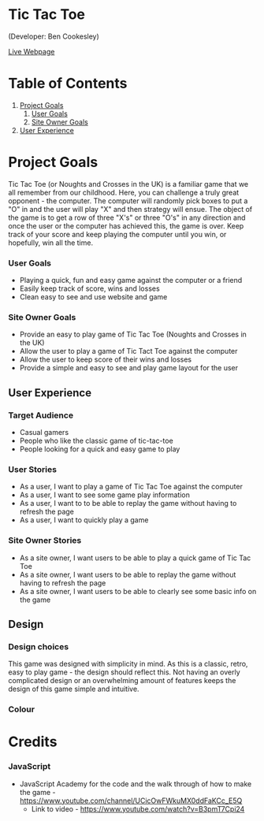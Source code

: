 # <strong>Tic Tac Toe</strong>

(Developer: Ben Cookesley)

[Live Webpage](https://bcookesley.github.io/CI_pp2_tic-tac-toe/)




# Table of Contents
1. [Project Goals](#project-goals)
    1. [User Goals](#user-goals)
    2. [Site Owner Goals](#site-owner-goals)
2. [User Experience](#user-experience)



# Project Goals
Tic Tac Toe (or Noughts and Crosses in the UK) is a familiar game that we all remember from our childhood. Here, you can challenge a truly great opponent - the computer. The computer will randomly pick boxes to put a "O" in and the user will play "X" and then strategy will ensue. 
The object of the game is to get a row of three "X's" or three "O's" in any direction and once the user or the computer has achieved this, the game is over. Keep track of your score and keep playing the computer until you win, or hopefully, win all the time. 

### User Goals
- Playing a quick, fun and easy game against the computer or a friend
- Easily keep track of score, wins and losses
- Clean easy to see and use website and game 

### Site Owner Goals
- Provide an easy to play game of Tic Tac Toe (Noughts and Crosses in the UK)
- Allow the user to play a game of Tic Tact Toe against the computer 
- Allow the user to keep score of their wins and losses
- Provide a simple and easy to see and play game layout for the user 

## User Experience 

### Target Audience 
- Casual gamers 
- People who like the classic game of tic-tac-toe
- People looking for a quick and easy game to play


### User Stories 

- As a user, I want to play a game of Tic Tac Toe against the computer
- As a user, I want to see some game play information 
- As a user, I want to to be able to replay the game without having to refresh the page
- As a user, I want to quickly play a game 

### Site Owner Stories 

 - As a site owner, I want users to be able to play a quick game of Tic Tac Toe
 - As a site owner, I want users to be able to replay the game without having to refresh the page
 - As a site owner, I want users to be able to clearly see some basic info on the game


## Design 

### Design choices 

This game was designed with simplicity in mind. As this is a classic, retro, easy to play game - the design should reflect this. Not having an overly complicated design or an overwhelming amount of features keeps the design of this game simple and intuitive. 

### Colour 








# Credits 

### JavaScript 

- JavaScript Academy for the code and the walk through of how to make the game - https://www.youtube.com/channel/UCicOwFWkuMX0ddFaKCc_E5Q
    - Link to video - https://www.youtube.com/watch?v=B3pmT7Cpi24
